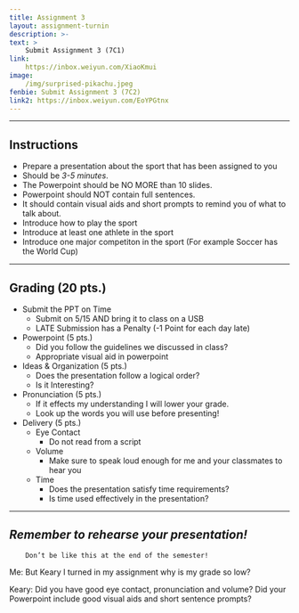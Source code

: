 ```yaml
---
title: Assignment 3
layout: assignment-turnin
description: >-
text: >
    Submit Assignment 3 (7C1)
link: 
    https://inbox.weiyun.com/XiaoKmui
image: 
    /img/surprised-pikachu.jpeg
fenbie: Submit Assignment 3 (7C2)
link2: https://inbox.weiyun.com/EoYPGtnx
---
```

---
## Instructions
* Prepare a presentation about the sport that has been assigned to you
* Should be *3-5 minutes*.
* The Powerpoint should be NO MORE than 10 slides.
* Powerpoint should NOT contain full sentences.
* It should contain visual aids and short prompts to remind you of what to talk about.
* Introduce how to play the sport
* Introduce at least one athlete in the sport
* Introduce one major competiton in the sport (For example Soccer has the World Cup)
---
## Grading (20 pts.)
* Submit the PPT on Time
	* Submit on 5/15 AND bring it to class on a USB
    * LATE Submission has a Penalty (-1 Point for each day late)
* Powerpoint (5 pts.)
	* Did you follow the guidelines we discussed in class?
	* Appropriate visual aid in powerpoint
* Ideas & Organization (5 pts.)
    * Does the presentation follow a logical order?
    * Is it Interesting?
* Pronunciation (5 pts.)
	* If it effects my understanding I will lower your grade.
	* Look up the words you will use before presenting!
* Delivery (5 pts.)
	* Eye Contact
	    * Do not read from a script
    * Volume
	    * Make sure to speak loud enough for me and your classmates to hear you
	* Time
	    * Does the presentation satisfy time requirements?
	    * Is time used effectively in the presentation?
---
## ***Remember to rehearse your presentation!***

        Don’t be like this at the end of the semester!

Me: But Keary I turned in my assignment why is my grade so low?

Keary: Did you have good eye contact, pronunciation and volume? Did your Powerpoint include good visual aids and short sentence prompts?

